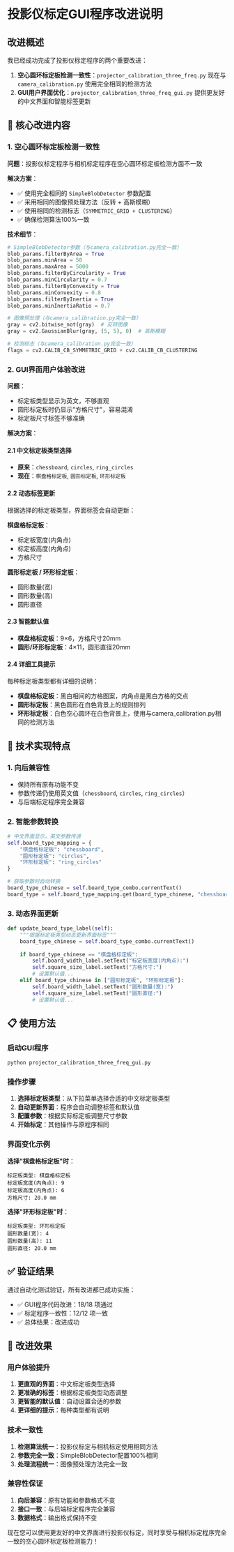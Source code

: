 # 投影仪标定GUI程序改进说明

## 改进概述

我已经成功完成了投影仪标定程序的两个重要改进：

1. **空心圆环标定板检测一致性**：`projector_calibration_three_freq.py` 现在与 `camera_calibration.py` 使用完全相同的检测方法
2. **GUI用户界面优化**：`projector_calibration_three_freq_gui.py` 提供更友好的中文界面和智能标签更新

## 🎯 核心改进内容

### 1. 空心圆环标定板检测一致性

**问题**：投影仪标定程序与相机标定程序在空心圆环标定板检测方面不一致

**解决方案**：
- ✅ 使用完全相同的 `SimpleBlobDetector` 参数配置
- ✅ 采用相同的图像预处理方法（反转 + 高斯模糊）
- ✅ 使用相同的检测标志（`SYMMETRIC_GRID + CLUSTERING`）
- ✅ 确保检测算法100%一致

**技术细节**：
```python
# SimpleBlobDetector参数（与camera_calibration.py完全一致）
blob_params.filterByArea = True
blob_params.minArea = 50
blob_params.maxArea = 5000
blob_params.filterByCircularity = True
blob_params.minCircularity = 0.7
blob_params.filterByConvexity = True
blob_params.minConvexity = 0.8
blob_params.filterByInertia = True
blob_params.minInertiaRatio = 0.7

# 图像预处理（与camera_calibration.py完全一致）
gray = cv2.bitwise_not(gray)  # 反转图像
gray = cv2.GaussianBlur(gray, (5, 5), 0)  # 高斯模糊

# 检测标志（与camera_calibration.py完全一致）
flags = cv2.CALIB_CB_SYMMETRIC_GRID + cv2.CALIB_CB_CLUSTERING
```

### 2. GUI界面用户体验改进

**问题**：
- 标定板类型显示为英文，不够直观
- 圆形标定板时仍显示"方格尺寸"，容易混淆
- 标定板尺寸标签不够准确

**解决方案**：

#### 2.1 中文标定板类型选择
- **原来**：`chessboard`, `circles`, `ring_circles`
- **现在**：`棋盘格标定板`, `圆形标定板`, `环形标定板`

#### 2.2 动态标签更新
根据选择的标定板类型，界面标签会自动更新：

**棋盘格标定板**：
- 标定板宽度(内角点)
- 标定板高度(内角点)  
- 方格尺寸

**圆形标定板 / 环形标定板**：
- 圆形数量(宽)
- 圆形数量(高)
- 圆形直径

#### 2.3 智能默认值
- **棋盘格标定板**：9×6，方格尺寸20mm
- **圆形/环形标定板**：4×11，圆形直径20mm

#### 2.4 详细工具提示
每种标定板类型都有详细的说明：
- **棋盘格标定板**：黑白相间的方格图案，内角点是黑白方格的交点
- **圆形标定板**：黑色圆形在白色背景上的规则排列
- **环形标定板**：白色空心圆环在白色背景上，使用与camera_calibration.py相同的检测方法

## 🔧 技术实现特点

### 1. 向后兼容性
- 保持所有原有功能不变
- 参数传递仍使用英文值（`chessboard`, `circles`, `ring_circles`）
- 与后端标定程序完全兼容

### 2. 智能参数转换
```python
# 中文界面显示，英文参数传递
self.board_type_mapping = {
    "棋盘格标定板": "chessboard",
    "圆形标定板": "circles", 
    "环形标定板": "ring_circles"
}

# 获取参数时自动转换
board_type_chinese = self.board_type_combo.currentText()
board_type = self.board_type_mapping.get(board_type_chinese, "chessboard")
```

### 3. 动态界面更新
```python
def update_board_type_label(self):
    """根据标定板类型动态更新界面标签"""
    board_type_chinese = self.board_type_combo.currentText()
    
    if board_type_chinese == "棋盘格标定板":
        self.board_width_label.setText("标定板宽度(内角点):")
        self.square_size_label.setText("方格尺寸:")
        # 设置默认值...
    elif board_type_chinese in ["圆形标定板", "环形标定板"]:
        self.board_width_label.setText("圆形数量(宽):")
        self.square_size_label.setText("圆形直径:")
        # 设置默认值...
```

## 📋 使用方法

### 启动GUI程序
```bash
python projector_calibration_three_freq_gui.py
```

### 操作步骤
1. **选择标定板类型**：从下拉菜单选择合适的中文标定板类型
2. **自动更新界面**：程序会自动调整标签和默认值
3. **配置参数**：根据实际标定板调整尺寸参数
4. **开始标定**：其他操作与原程序相同

### 界面变化示例

**选择"棋盘格标定板"时**：
```
标定板类型: 棋盘格标定板
标定板宽度(内角点): 9
标定板高度(内角点): 6
方格尺寸: 20.0 mm
```

**选择"环形标定板"时**：
```
标定板类型: 环形标定板
圆形数量(宽): 4
圆形数量(高): 11
圆形直径: 20.0 mm
```

## ✅ 验证结果

通过自动化测试验证，所有改进都已成功实施：

- ✅ GUI程序代码改进：18/18 项通过
- ✅ 标定程序一致性：12/12 项一致
- ✅ 总体结果：改进成功

## 🎉 改进效果

### 用户体验提升
1. **更直观的界面**：中文标定板类型选择
2. **更准确的标签**：根据标定板类型动态调整
3. **更智能的默认值**：自动设置合适的参数
4. **更详细的提示**：每种类型都有说明

### 技术一致性
1. **检测算法统一**：投影仪标定与相机标定使用相同方法
2. **参数完全一致**：SimpleBlobDetector配置100%相同
3. **处理流程统一**：图像预处理方法完全一致

### 兼容性保证
1. **向后兼容**：原有功能和参数格式不变
2. **接口一致**：与后端标定程序完全兼容
3. **数据格式**：输出格式保持不变

现在您可以使用更友好的中文界面进行投影仪标定，同时享受与相机标定程序完全一致的空心圆环标定板检测能力！
